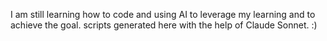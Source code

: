 I am still learning how to code and using AI to leverage my learning and to achieve the goal.
scripts generated here with the help of Claude Sonnet.
:)
